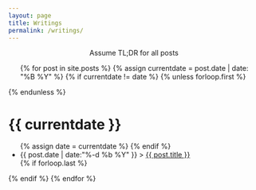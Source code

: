 ```yaml
---
layout: page
title: Writings
permalink: /writings/
---
```


<center> Assume TL;DR for all posts </center>

<ul>
{% for post in site.posts %}
  {% assign currentdate = post.date | date: "%B %Y" %}
  {% if currentdate != date %}
    {% unless forloop.first %}</ul>{% endunless %}
    <h1 id="y{{post.date | date: "%Y"}}">{{ currentdate }}</h1>
    <ul>
    {% assign date = currentdate %}
  {% endif %}
     <li>
     <span>{{ post.date | date:"%-d %b %Y" }} > </span>      
	 <a href="{{ post.url }}">{{ post.title }}</a>
     </li>
  {% if forloop.last %}</ul>{% endif %}
{% endfor %}
</ul>

